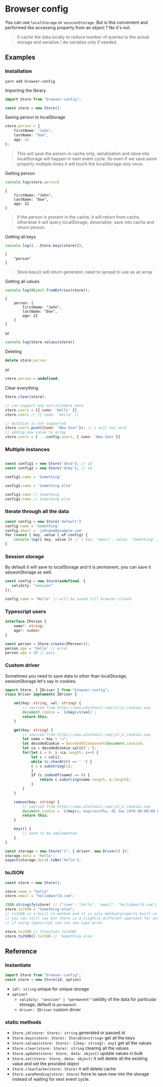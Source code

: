 # Browser config

You can use `localStorage` or `sessionStorage`. But is this convenient and performed like accessing property from an object ? No it's not.

> It cache the data locally to reduce number of queries to the actual storage and serialize / de-serialize only if needed.

## Examples

### Installation

    yarn add browser-config

Importing the library

```js
import Store from "browser-config";
```

```ts
const store = new Store();
```
Saving person to localStorage
```ts
store.person = {
    firstName: "John",
    lastName: "Doe",
    age: 22
};
```
> This will save the person in cache only, serialization and store into localStorage will happen in next event cycle.
> So even if we save same property multiple times it will touch the localStorage only once.

Getting person
```ts
console.log(store.person)
```
    {
        firstName: "John",
        lastName: "Doe",
        age: 22
    }
> if the person is present in the cache, it will return from cache, otherwise it will query localStorage, deserialize, save into cache and return person.

Getting all keys

```ts
console.log([...Store.keys(store)]);
```
    [
        "person"
    ]

> Store.keys() will return generator, need to spread to use as an array

Getting all values

```ts
console.log(Object.fromEntries(store));
```
    {
        person: {
            firstName: "John",
            lastName: "Doe",
            age: 22
        }
    }

or
```ts
console.log(Store.values(store))
```

Deleting

```ts
delete store.person
```
or

```ts
store.person = undefined;
```

Clear everything

```ts
Store.clear(store);
```

```js
// can support any serializable data
store.users = [{ name: 'Hello' }]
store.users // [{ name: 'Hello' }]

// mutation is not supported
store.users.push({name: 'New User'}); // x will not work
// adding new value to array
store.users = [ ...config.users, { name: 'New User'}]
```

### Multiple instances

```js

const config1 = new Store('abcd'); // id
const config2 = new Store('dcba'); // id

config1.name = 'Something'

config2.name = 'Something else'

config1.name // Something
config2.name // Something else
```

### Iterate through all the data
```js
const config = new Store('default')
config.name = 'Something'
config.email = 'johndoe@example.com'
for (const [ key, value ] of config) {
    console.log({ key, value }) // { key: 'email', value: 'Something' } and so on...
}
```

### Session storage
By default it will save to localStorage and it is permanent, you can save it sessionStorage as well.

```ts
const config = new Store(undefined, {
   validity: "session"
});

config.name = "Hello" // will be saved till browser closed.
```

### Typescript users
```ts
interface IPerson {
    name?: string;
    age?: number
}

const person = Store.create<IPerson>();
person.age = 'hello' // error
person.age = 20 // pass
```

### Custom driver
Sometimes you need to save data to other than localStorage, sessionStorage let's say in cookies.

```ts
import Store, { IDriver } from "browser-config";
class Driver implements IDriver {

    set(key: string, val: string) {
        // sourced from https://www.w3schools.com/js/js_cookies.asp
        document.cookie = `${key}=${val}`;
        return this;
    }

    get(key: string) {
        // sourced from https://www.w3schools.com/js/js_cookies.asp
        let name = key + "=";
        let decodedCookie = decodeURIComponent(document.cookie);
        let ca = decodedCookie.split(';');
        for(let i = 0; i <ca.length; i++) {
            let c = ca[i];
            while (c.charAt(0) == ' ') {
            c = c.substring(1);
            }
            if (c.indexOf(name) == 0) {
                return c.substring(name.length, c.length);
            }
        }
    }

    remove(key: string) {
        // sourced from https://www.w3schools.com/js/js_cookies.asp
        document.cookie = `${key}=; expires=Thu, 01 Jan 1970 00:00:00 UTC; path=/;`;
        return this;
    }

    keys() {
        // need to be implemented
    }
}

const storage = new Store("1", { driver: new Driver() });
storage.data = 'hello';
expect(storage.data).toBe('hello');
```

### toJSON

```ts
const store = new Store();

store.name = "hello"
store.email = "hello@world.com";

JSON.stringify(store) // {"name": "hello", "email": "hello@world.com"}
store.toJSON = "Something else";
// toJSON is a built-in method and it is only method/property built-in it doesn't mean you can't store this as a property.
// you can still use but there is a slightly different approach for accessing the value
// if using typescript use can see type error

store.toJSON // [Function toJSON]
store.toJSON().toJSON // 'Something else'
```

## Reference

### Instantiate

```ts
import Store from "browser-config";
const store = new Store(id, option)
```
* `id?: string` unique for unique storage
*  `option?`
    * `validity: "session" | "permanent"` validity of the data for particular storage, default is `permanent`.
    * `driver: IDriver` custom driver


### static methods
* `Store.id(store: Store): string` generated or passed id
* `Store.keys(store: Store): Iterable<string>` get all the keys
* `Store.values(store: Store): {[key: string]: any}` get all the values
* `Store.clear(store: Store): string` clearing all the values
* `Store.update(store: Store, data: object)` update values in bulk
* `Store.set(store: Store, data: object)` it will delete all the existing value and set the provided object
* `Store.clearCache(store: Store)` it will delete cache
* `Store.savePending(store: Store)` force to save now into the storage instead of waiting for next event cycle.


